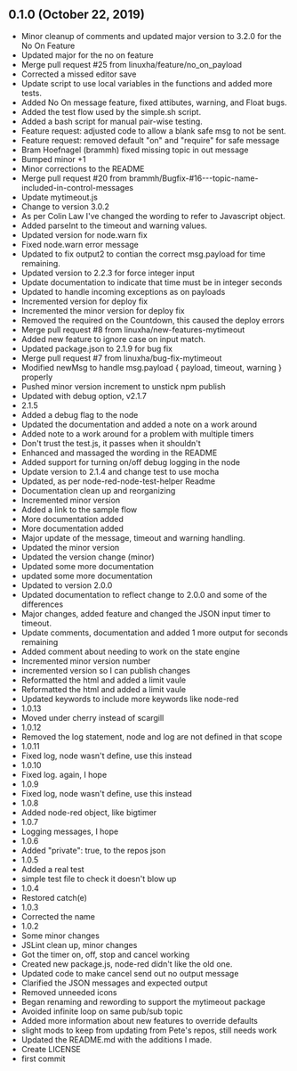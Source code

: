 ## 0.1.0 (October 22, 2019)
  - Minor cleanup of comments and updated major version to 3.2.0 for the No On Feature
  - Updated major for the no on feature
  - Merge pull request #25 from linuxha/feature/no_on_payload
  - Corrected a missed editor save
  - Update script to use local variables in the functions and added more tests.
  - Added No On message feature, fixed attibutes, warning, and Float bugs.
  - Added the test flow used by the simple.sh script.
  - Added a bash script for manual pair-wise testing.
  - Feature request: adjusted code to allow a blank safe msg to not be sent.
  - Feature request: removed default "on" and "require" for safe message
  - Bram Hoefnagel (brammh) fixed missing topic in out message
  - Bumped minor +1
  - Minor corrections to the README
  - Merge pull request #20 from brammh/Bugfix-#16---topic-name-included-in-control-messages
  - Update mytimeout.js
  - Change to version 3.0.2
  - As per Colin Law I've changed the wording to refer to Javascript object.
  - Added parseInt to the timeout and warning values.
  - Updated version for node.warn fix
  - Fixed node.warn error message
  - Updated to fix output2 to contian the correct msg.payload for time remaining.
  - Updated version to 2.2.3 for force integer input
  - Update documentation to indicate that time must be in integer seconds
  - Updated to handle incoming exceptions as on payloads
  - Incremented version for deploy fix
  - Incremented the minor version for deploy fix
  - Removed the required on the Countdown, this caused the deploy errors
  - Merge pull request #8 from linuxha/new-features-mytimeout
  - Added new feature to ignore case on input match.
  - Updated package.json to 2.1.9 for bug fix
  - Merge pull request #7 from linuxha/bug-fix-mytimeout
  - Modified newMsg to handle msg.payload { payload, timeout, warning } properly
  - Pushed minor version increment to unstick npm publish
  - Updated with debug option, v2.1.7
  - 2.1.5
  - Added a debug flag to the node
  - Updated the documentation and added a note on a work around
  - Added note to a work around for a problem with multiple timers
  - Don't trust the test.js, it passes when it shouldn't
  - Enhanced and massaged the wording in the README
  - Added support for turning on/off debug logging in the node
  - Update version to 2.1.4 and change test to use mocha
  - Updated, as per node-red-node-test-helper Readme
  - Documentation clean up and reorganizing
  - Incremented minor version
  - Added a link to the sample flow
  - More documentation added
  - More documentation added
  - Major update of the message, timeout and warning handling.
  - Updated the minor version
  - Updated the version change (minor)
  - Updated some more documentation
  - updated some more documentation
  - Updated to version 2.0.0
  - Updated documentation to reflect change to 2.0.0 and some of the differences
  - Major changes, added feature and changed the JSON input timer to timeout.
  - Update comments, documentation and added 1 more output for seconds remaining
  - Added comment about needing to work on the state engine
  - Incremented minor version number
  - incremented version so I can publish changes
  - Reformatted the html and added a limit vaule
  - Reformatted the html and added a limit vaule
  - Updated keywords to include more keywords like node-red
  - 1.0.13
  - Moved under cherry instead of scargill
  - 1.0.12
  - Removed the log statement, node and log are not defined in that scope
  - 1.0.11
  - Fixed log, node wasn't define, use this instead
  - 1.0.10
  - Fixed log. again, I hope
  - 1.0.9
  - Fixed log, node wasn't define, use this instead
  - 1.0.8
  - Added node-red object, like bigtimer
  - 1.0.7
  - Logging messages, I hope
  - 1.0.6
  - Added "private": true, to the repos json
  - 1.0.5
  - Added a real test
  - simple test file to check it doesn't blow up
  - 1.0.4
  - Restored catch(e)
  - 1.0.3
  - Corrected the name
  - 1.0.2
  - Some minor changes
  - JSLint clean up, minor changes
  - Got the timer on, off, stop and cancel working
  -  Created new package.js, node-red didn't like the old one.
  - Updated code to make cancel send out no output message
  - Clarified the JSON messages and expected output
  - Removed unneeded icons
  - Began renaming and rewording to support the mytimeout package
  - Avoided infinite loop on same pub/sub topic
  - Added more information about new features to override defaults
  - slight mods to keep from updating from Pete's repos, still needs work
  - Updated the README.md with the additions I made.
  - Create LICENSE
  - first commit

